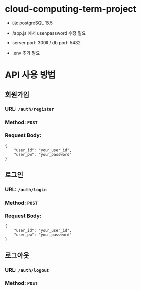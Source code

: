 # cloud-computing-term-project

- `DB`: postgreSQL 15.5

- /app.js 에서 user/password 수정 필요

- server port: 3000 / db port: 5432

- .env 추가 필요

# API 사용 방법

## 회원가입
### URL: `/auth/register`
### Method: `POST`
### Request Body: 

    {
        "user_id": "your_user_id",
        "user_pw": "your_password"
    }

## 로그인
### URL: `/auth/login`
### Method: `POST`
### Request Body:

    {
        "user_id": "your_user_id",
        "user_pw": "your_password"
    }

## 로그아웃
### URL: `/auth/logout`
### Method: `POST`